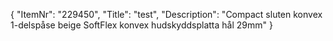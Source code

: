 {
  "ItemNr": "229450",
  "Title": "test",
  "Description": "Compact sluten konvex 1-delspåse beige SoftFlex konvex hudskyddsplatta hål 29mm"
}